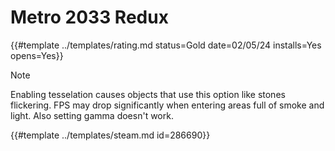 # Metro 2033 Redux

{{#template ../templates/rating.md status=Gold date=02/05/24 installs=Yes opens=Yes}}

> [!NOTE]
> Enabling tesselation causes objects that use this option like stones flickering. FPS may drop significantly when entering areas full of smoke and light. Also setting gamma doesn't work.

{{#template ../templates/steam.md id=286690}}